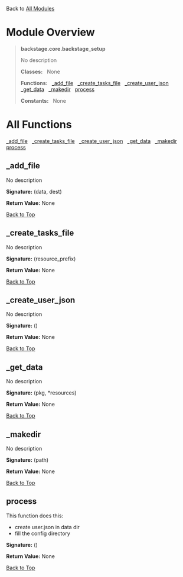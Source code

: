 Back to [All Modules](https://github.com/pyrustic/backstage/blob/master/docs/modules/README.md#readme)

# Module Overview

> **backstage.core.backstage\_setup**
> 
> No description
>
> **Classes:** &nbsp; None
>
> **Functions:** &nbsp; [\_add\_file](#_add_file) &nbsp; [\_create\_tasks\_file](#_create_tasks_file) &nbsp; [\_create\_user\_json](#_create_user_json) &nbsp; [\_get\_data](#_get_data) &nbsp; [\_makedir](#_makedir) &nbsp; [process](#process)
>
> **Constants:** &nbsp; None

# All Functions
[\_add\_file](#_add_file) &nbsp; [\_create\_tasks\_file](#_create_tasks_file) &nbsp; [\_create\_user\_json](#_create_user_json) &nbsp; [\_get\_data](#_get_data) &nbsp; [\_makedir](#_makedir) &nbsp; [process](#process)

## \_add\_file
No description



**Signature:** (data, dest)



**Return Value:** None

[Back to Top](#module-overview)


## \_create\_tasks\_file
No description



**Signature:** (resource\_prefix)



**Return Value:** None

[Back to Top](#module-overview)


## \_create\_user\_json
No description



**Signature:** ()



**Return Value:** None

[Back to Top](#module-overview)


## \_get\_data
No description



**Signature:** (pkg, \*resources)



**Return Value:** None

[Back to Top](#module-overview)


## \_makedir
No description



**Signature:** (path)



**Return Value:** None

[Back to Top](#module-overview)


## process
This function does this:
- create user.json in data dir
- fill the config directory



**Signature:** ()



**Return Value:** None

[Back to Top](#module-overview)


